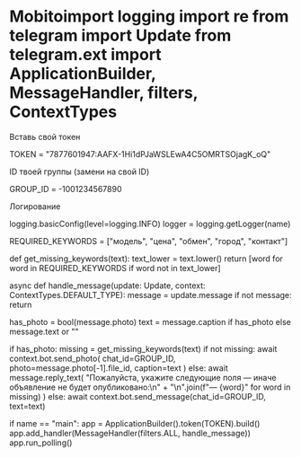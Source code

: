 # Mobitoimport logging import re from telegram import Update from telegram.ext import ApplicationBuilder, MessageHandler, filters, ContextTypes

Вставь свой токен

TOKEN = "7877601947:AAFX-1Hi1dPJaWSLEwA4C5OMRTSOjagK_oQ"

ID твоей группы (замени на свой ID)

GROUP_ID = -1001234567890

Логирование

logging.basicConfig(level=logging.INFO) logger = logging.getLogger(name)

REQUIRED_KEYWORDS = ["модель", "цена", "обмен", "город", "контакт"]

def get_missing_keywords(text): text_lower = text.lower() return [word for word in REQUIRED_KEYWORDS if word not in text_lower]

async def handle_message(update: Update, context: ContextTypes.DEFAULT_TYPE): message = update.message if not message: return

has_photo = bool(message.photo)
text = message.caption if has_photo else message.text or ""

if has_photo:
    missing = get_missing_keywords(text)
    if not missing:
        await context.bot.send_photo(
            chat_id=GROUP_ID,
            photo=message.photo[-1].file_id,
            caption=text
        )
    else:
        await message.reply_text(
            "Пожалуйста, укажите следующие поля — иначе объявление не будет опубликовано:\n" +
            "\n".join(f"— {word}" for word in missing)
        )
else:
    await context.bot.send_message(chat_id=GROUP_ID, text=text)

if name == "main": app = ApplicationBuilder().token(TOKEN).build() app.add_handler(MessageHandler(filters.ALL, handle_message)) app.run_polling()

